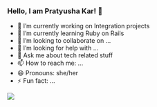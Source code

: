 ### Hello, I am Pratyusha Kar! 👋



- 🔭 I’m currently working on Integration projects
- 🌱 I’m currently learning Ruby on Rails
- 👯 I’m looking to collaborate on ...
- 🤔 I’m looking for help with ...
- 💬 Ask me about tech related stuff
- 📫 How to reach me: ...
- 😄 Pronouns: she/her
- ⚡ Fun fact: ...

<img src="https://github-readme-stats.vercel.app/api?username=pratyusha23kar&&show_icons=true&title_color=ffffff&icon_color=bb2acf&text_color=daf7dc&bg_color=151515">

